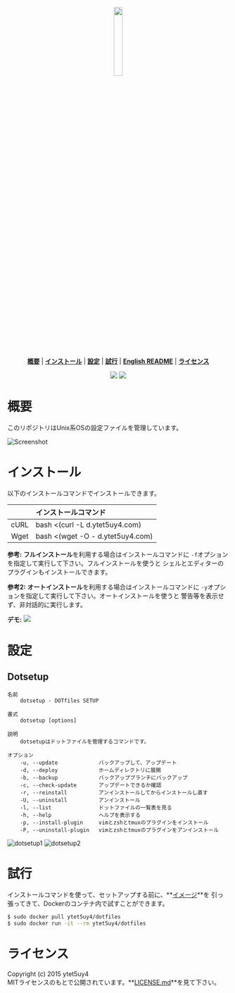 <p align='center'>
<img width=20% src='https://media.githubusercontent.com/media/ytet5uy4/img/master/dotfiles/dotfiles.png'>
</p>

<p align='center'>
<b><a href='#概要'>概要</a></b>
|
<b><a href='#インストール'>インストール</a></b>
|
<b><a href='#設定'>設定</a></b>
|
<b><a href='#試行'>試行</a></b>
|
<b><a href='//github.com/ytet5uy4/dotfiles/blob/master/README.md'>English README</a></b>
|
<b><a href='#ライセンス'>ライセンス</a></b>
</p>

<p align='center'>
<a href='//github.com/ytet5uy4/dotfiles/blob/master/LICENSE.md'><img src='https://img.shields.io/github/license/mashape/apistatus.svg?style=flat-square'></a>
<img src='https://img.shields.io/badge/platform-GNU%2FLinux%20|%20Darwin%20|%20MSYS2-lightgrey.svg?style=flat-square'>
</p>

# 概要
このリポジトリはUnix系OSの設定ファイルを管理しています。

![Screenshot]

# インストール
以下のインストールコマンドでインストールできます。

|      | インストールコマンド                   |
|:----:|:---------------------------------------|
| cURL | bash <(curl -L d.ytet5uy4.com)         |
| Wget | bash <(wget -O - d.ytet5uy4.com)       |

**参考:** **フルインストール**を利用する場合はインストールコマンドに
`-f`オプションを指定して実行して下さい。フルインストールを使うと
シェルとエディターのプラグインもインストールできます。

**参考2:** **オートインストール**を利用する場合はインストールコマンドに
`-y`オプションを指定して実行して下さい。オートインストールを使うと
警告等を表示せず、非対話的に実行します。

**デモ:**
[![](https://media.githubusercontent.com/media/ytet5uy4/img/master/dotfiles/demo.png)][asciinema]

# 設定
## Dotsetup

    名前
        dotsetup - DOTfiles SETUP

    書式
        dotsetup [options]

    説明
        dotsetupはドットファイルを管理するコマンドです。

    オプション
        -u, --update             バックアップして、アップデート
        -d, --deploy             ホームディレクトリに展開
        -b, --backup             バックアップブランチにバックアップ
        -c, --check-update       アップデートできるか確認
        -r, --reinstall          アンインストールしてからインストールし直す
        -U, --uninstall          アンインストール
        -l, --list               ドットファイルの一覧表を見る
        -h, --help               ヘルプを表示する
        -p, --install-plugin     vimとzshとtmuxのプラグインをインストール
        -P, --uninstall-plugin   vimとzshとtmuxのプラグインをアンインストール

![dotsetup1]
![dotsetup2]

# 試行
インストールコマンドを使って、セットアップする前に、**[イメージ]**を
引っ張ってきて、Dockerのコンテナ内で試すことができます。

```bash
$ sudo docker pull ytet5uy4/dotfiles
$ sudo docker run -it --rm ytet5uy4/dotfiles
```

# ライセンス
Copyright (c) 2015 ytet5uy4  
MITライセンスのもとで公開されています。**[LICENSE.md]**を見て下さい。


[Screenshot]: https://media.githubusercontent.com/media/ytet5uy4/img/master/dotfiles/screenshot.png
[asciinema]: //asciinema.org/a/3pumub4jgh5rl6hfkj06nnbd5
[dotsetup1]: https://media.githubusercontent.com/media/ytet5uy4/img/master/dotfiles/dotsetup1.png
[dotsetup2]: https://media.githubusercontent.com/media/ytet5uy4/img/master/dotfiles/dotsetup2.png
[イメージ]: //hub.docker.com/r/ytet5uy4/dotfiles
[LICENSE.md]: //github.com/ytet5uy4/dotfiles/blob/master/LICENSE.md
